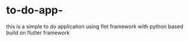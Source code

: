 # to-do-app-
this is a simple to do application using flet framework with python based build on flutter framework
